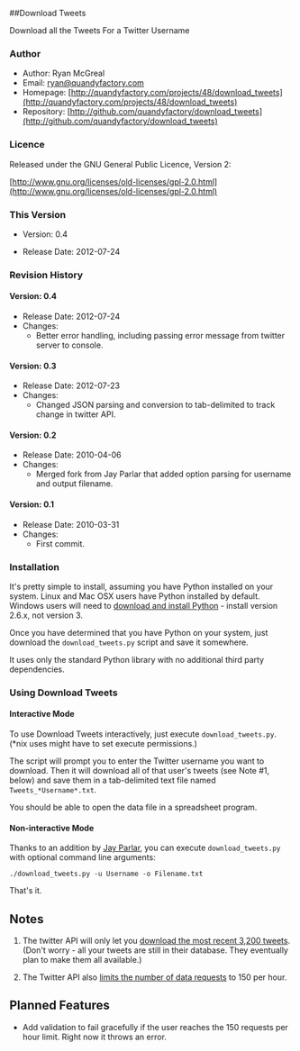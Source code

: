##Download Tweets

Download all the Tweets For a Twitter Username

### Author

* Author: Ryan McGreal
* Email: [ryan@quandyfactory.com](mailto:ryan@quandyfactory.com)
* Homepage: [http://quandyfactory.com/projects/48/download_tweets](http://quandyfactory.com/projects/48/download_tweets)
* Repository: [http://github.com/quandyfactory/download_tweets](http://github.com/quandyfactory/download_tweets)

### Licence

Released under the GNU General Public Licence, Version 2:

[http://www.gnu.org/licenses/old-licenses/gpl-2.0.html](http://www.gnu.org/licenses/old-licenses/gpl-2.0.html)

### This Version

* Version: 0.4

* Release Date: 2012-07-24

### Revision History

#### Version: 0.4

* Release Date: 2012-07-24
* Changes:
    * Better error handling, including passing error message from twitter server to console.

#### Version: 0.3

* Release Date: 2012-07-23
* Changes:
    * Changed JSON parsing and conversion to tab-delimited to track change in twitter API.

#### Version: 0.2

* Release Date: 2010-04-06
* Changes:
    * Merged fork from Jay Parlar that added option parsing for username and output filename.

#### Version: 0.1

* Release Date: 2010-03-31
* Changes:
    * First commit.

### Installation

It's pretty simple to install, assuming you have Python installed on your system. Linux and Mac OSX users have Python installed by default. Windows users will need to [download and install Python](http://python.org/download/) - install version 2.6.x, not version 3.

Once you have determined that you have Python on your system, just download the `download_tweets.py` script and save it somewhere.

It uses only the standard Python library with no additional third party dependencies.

### Using Download Tweets
    
#### Interactive Mode

To use Download Tweets interactively, just execute `download_tweets.py`. (*nix uses might have to set execute permissions.)

The script will prompt you to enter the Twitter username you want to download. Then it will download all of that user's tweets (see Note #1, below) and save them in a tab-delimited text file named `Tweets_*Username*.txt`. 

You should be able to open the data file in a spreadsheet program.

#### Non-interactive Mode

Thanks to an addition by [Jay Parlar](http://github.com/parlarjb/download_tweets), you can execute `download_tweets.py` with optional command line arguments:

    ./download_tweets.py -u Username -o Filename.txt

That's it.

## Notes

1. The twitter API will only let you [download the most recent 3,200 tweets](http://apiwiki.twitter.com/Things-Every-Developer-Should-Know). (Don't worry - all your tweets are still in their database. They eventually plan to make them all available.)

2. The Twitter API also [limits the number of data requests](http://apiwiki.twitter.com/Rate-limiting) to 150 per hour. 

## Planned Features

* Add validation to fail gracefully if the user reaches the 150 requests per hour limit. Right now it throws an error.

